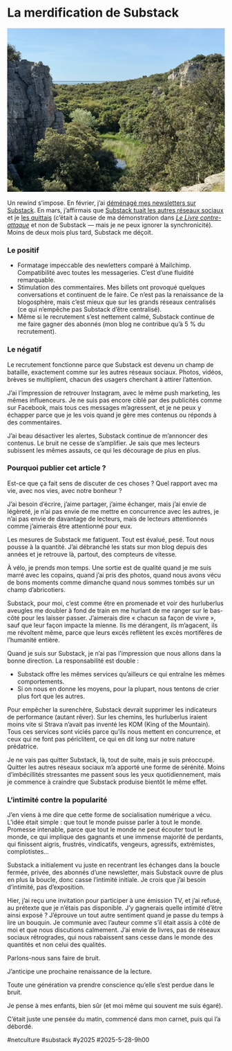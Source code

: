 # La merdification de Substack

![Petit coin de paradis](_i/2025-05-24-100725-Villeneuve-ls-MagueloneetMireval.webp)

Un rewind s’impose. En février, j’ai [déménagé mes newsletters sur Substack](https://tcrouzet.com/2025/02/07/newsletter-mouving/). En mars, j’affirmais que [Substack tuait les autres réseaux sociaux](https://tcrouzet.com/2025/03/11/the-good-social-network/) et je [les quittais](https://tcrouzet.com/2025/03/19/quitter-facebook/) (c’était à cause de ma démonstration dans [*Le Livre contre-attaque*](https://github.com/tcrouzet/TheBookStrikeBack) et non de Substack — mais je ne peux ignorer la synchronicité). Moins de deux mois plus tard, Substack me déçoit.

### Le positif

- Formatage impeccable des newletters comparé à Mailchimp. Compatibilité avec toutes les messageries. C’est d’une fluidité remarquable.
- Stimulation des commentaires. Mes billets ont provoqué quelques conversations et continuent de le faire. Ce n’est pas la renaissance de la blogosphère, mais c’est mieux que sur les grands réseaux centralisés (ce qui n’empêche pas Substack d’être centralisé).
- Même si le recrutement s’est nettement calmé, Substack continue de me faire gagner des abonnés (mon blog ne contribue qu’à 5 % du recrutement). 

### Le négatif

Le recrutement fonctionne parce que Substack est devenu un champ de bataille, exactement comme sur les autres réseaux sociaux. Photos, vidéos, brèves se multiplient, chacun des usagers cherchant à attirer l’attention.

J’ai l’impression de retrouver Instagram, avec le même push marketing, les mêmes influenceurs. Je ne suis pas encore ciblé par des publicités comme sur Facebook, mais tous ces messages m’agressent, et je ne peux y échapper parce que je les vois quand je gère mes contenus ou réponds à des commentaires.

J’ai beau désactiver les alertes, Substack continue de m’annoncer des contenus. Le bruit ne cesse de s’amplifier. Je sais que mes lecteurs subissent les mêmes assauts, ce qui les décourage de plus en plus.

### Pourquoi publier cet article ?

Est-ce que ça fait sens de discuter de ces choses ? Quel rapport avec ma vie, avec nos vies, avec notre bonheur ?

J’ai besoin d’écrire, j’aime partager, j’aime échanger, mais j’ai envie de légèreté, je n’ai pas envie de me mettre en concurrence avec les autres, je n’ai pas envie de davantage de lecteurs, mais de lecteurs attentionnés comme j’aimerais être attentionné pour eux.

Les mesures de Substack me fatiguent. Tout est évalué, pesé. Tout nous pousse à la quantité. J’ai débranché les stats sur mon blog depuis des années et je retrouve là, partout, des compteurs de vitesse.

À vélo, je prends mon temps. Une sortie est de qualité quand je me suis marré avec les copains, quand j’ai pris des photos, quand nous avons vécu de bons moments comme dimanche quand nous sommes tombés sur un champ d’abricotiers.

Substack, pour moi, c’est comme être en promenade et voir des hurluberlus aveugles me doubler à fond de train en me hurlant de me ranger sur le bas-côté pour les laisser passer. J’aimerais dire « chacun sa façon de vivre », sauf que leur façon impacte la mienne. Ils me dérangent, ils m’agacent, ils me révoltent même, parce que leurs excès reflètent les excès mortifères de l’humanité entière.

Quand je suis sur Substack, je n’ai pas l’impression que nous allons dans la bonne direction. La responsabilité est double :

- Substack offre les mêmes services qu’ailleurs ce qui entraîne les mêmes comportements.
- Si on nous en donne les moyens, pour la plupart, nous tentons de crier plus fort que les autres.

Pour empêcher la surenchère, Substack devrait supprimer les indicateurs de performance (autant rêver). Sur les chemins, les hurluberlus iraient moins vite si Strava n’avait pas inventé les KOM (King of the Mountain). Tous ces services sont viciés parce qu’ils nous mettent en concurrence, et ceux qui ne font pas périclitent, ce qui en dit long sur notre nature prédatrice.

Je ne vais pas quitter Substack, là, tout de suite, mais je suis préoccupé. Quitter les autres réseaux sociaux m’a apporté une forme de sérénité. Moins d’imbécillités stressantes me passent sous les yeux quotidiennement, mais je commence à craindre que Substack produise bientôt le même effet.

### L’intimité contre la popularité

J’en viens à me dire que cette forme de socialisation numérique a vécu. L’idée était simple : que tout le monde puisse parler à tout le monde. Promesse intenable, parce que tout le monde ne peut écouter tout le monde, ce qui implique des gagnants et une immense majorité de perdants, qui finissent aigris, frustrés, vindicatifs, vengeurs, agressifs, extrémistes, complotistes…

Substack a initialement vu juste en recentrant les échanges dans la boucle fermée, privée, des abonnés d’une newsletter, mais Substack ouvre de plus en plus la boucle, donc casse l’intimité initiale. Je crois que j’ai besoin d’intimité, pas d’exposition.

Hier, j’ai reçu une invitation pour participer à une émission TV, et j’ai refusé, au prétexte que je n’étais pas disponible. J’y gagnerais quelle intimité d’être ainsi exposé ? J’éprouve un tout autre sentiment quand je passe du temps à lire un bouquin. Je communie avec l’auteur comme s’il était assis à côté de moi et que nous discutions calmement. J’ai envie de livres, pas de réseaux sociaux rétrogrades, qui nous rabaissent sans cesse dans le monde des quantités et non celui des qualités.

Parlons-nous sans faire de bruit.

J’anticipe une prochaine renaissance de la lecture.

Toute une génération va prendre conscience qu’elle s’est perdue dans le bruit.

Je pense à mes enfants, bien sûr (et moi même qui souvent me suis égaré).

C’était juste une pensée du matin, commencé dans mon carnet, puis qui l’a débordé.

#netculture #substack #y2025 #2025-5-28-9h00
